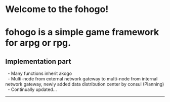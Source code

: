 # Welcome to the fohogo!  
# fohogo is a simple game framework for arpg or rpg.

## Implementation part  
  - Many functions inherit akogo  
  - Multi-node from external network gateway to multi-node from internal network gateway, newly added data distribution center by consul (Planning)     
  - Continually updated...   
***


